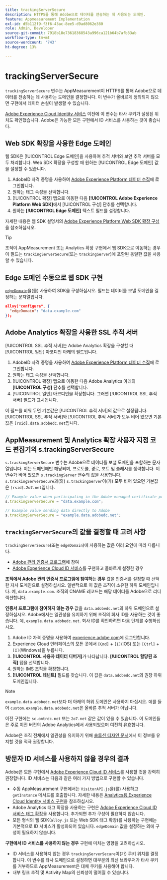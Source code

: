 ```yaml
---
title: trackingServerSecure
description: HTTPS를 통해 Adobe으로 데이터를 전송하는 데 사용되는 도메인.
feature: Appmeasurement Implementation
exl-id: d5b112f9-f3f6-43ac-8ee5-d9ad8062e380
role: Admin, Developer
source-git-commit: 7918b18e73618368543a996ca121b64b7afb33ab
workflow-type: tm+mt
source-wordcount: '743'
ht-degree: 13%

---
```


# trackingServerSecure

`trackingServerSecure` 변수는 AppMeasurement이 HTTPS를 통해 Adobe으로 데이터를 전송하는 데 사용하는 도메인을 결정합니다. 이 변수가 올바르게 정의되지 않으면 구현에서 데이터 손실이 발생할 수 있습니다.

[Adobe Experience Cloud Identity 서비스](https://experienceleague.adobe.com/en/docs/id-service/using/home) 이전에 이 변수는 타사 쿠키가 설정된 위치도 확인했습니다. Adobe은 가능한 모든 구현에서 ID 서비스를 사용하는 것이 좋습니다.

## Web SDK 확장을 사용한 Edge 도메인

웹 SDK은 [!UICONTROL Edge 도메인]을 사용하여 추적 서버와 보안 추적 서버를 모두 처리합니다. Web SDK 확장을 구성할 때 원하는 [!UICONTROL Edge 도메인] 값을 설정할 수 있습니다.

1. AdobeID 자격 증명을 사용하여 [Adobe Experience Platform 데이터 수집](https://experience.adobe.com/data-collection)에 로그인합니다.
1. 원하는 태그 속성을 선택합니다.
1. [!UICONTROL 확장] 탭으로 이동한 다음 **[!UICONTROL Adobe Experience Platform Web SDK]**&#x200B;에서 [!UICONTROL 구성] 단추를 선택합니다.
1. 원하는 **[!UICONTROL Edge 도메인]** 텍스트 필드를 설정합니다.

자세한 내용은 웹 SDK 설명서의 [Adobe Experience Platform Web SDK 확장 구성](https://experienceleague.adobe.com/docs/experience-platform/edge/extension/web-sdk-extension-configuration.html?lang=ko-KR)을 참조하십시오.

>[!TIP]
>
>조직이 AppMeasurement 또는 Analytics 확장 구현에서 웹 SDK으로 이동하는 경우 이 필드는 `trackingServerSecure`(또는 `trackingServer`)에 포함된 동일한 값을 사용할 수 있습니다.

## Edge 도메인 수동으로 웹 SDK 구현

[`edgeDomain`](https://experienceleague.adobe.com/en/docs/experience-platform/web-sdk/commands/configure/edgedomain)을(를) 사용하여 SDK을 구성하십시오. 필드는 데이터를 보낼 도메인을 결정하는 문자열입니다.

```json
alloy("configure", {
  "edgeDomain": "data.example.com"
});
```

## Adobe Analytics 확장을 사용한 SSL 추적 서버

[!UICONTROL SSL 추적 서버]는 Adobe Analytics 확장을 구성할 때 [!UICONTROL 일반] 아코디언 아래의 필드입니다.

1. AdobeID 자격 증명을 사용하여 [Adobe Experience Platform 데이터 수집](https://experience.adobe.com/data-collection)에 로그인합니다.
1. 원하는 태그 속성을 선택합니다.
1. [!UICONTROL 확장] 탭으로 이동한 다음 Adobe Analytics 아래의 **[!UICONTROL 구성]** 단추를 선택합니다.
1. [!UICONTROL 일반] 아코디언을 확장합니다. 그러면 [!UICONTROL SSL 추적 서버] 필드가 표시됩니다.

이 필드를 비워 두면 기본값은 [!UICONTROL 추적 서버]의 값으로 설정됩니다. [!UICONTROL SSL 추적 서버]와 [!UICONTROL 추적 서버]가 모두 비어 있으면 기본값은 `[rsid].data.adobedc.net`입니다.

## AppMeasurement 및 Analytics 확장 사용자 지정 코드 편집기의 s.trackingServerSecure

`s.trackingServerSecure` 변수는 Adobe으로 데이터를 보낼 도메인을 포함하는 문자열입니다. 이는 도메인에만 해당되며, 프로토콜, 경로, 포트 및 슬래시를 생략합니다. 이 변수가 비어 있으면 `s.trackingServer` 변수의 값을 사용합니다. `s.trackingServerSecure`과(와) `s.trackingServer`이(가) 모두 비어 있으면 기본값은 `[rsid].2o7.net`입니다.

```js
// Example value when participating in the Adobe-managed certificate program
s.trackingServerSecure = "data.example.com";

// Example value sending data directly to Adobe
s.trackingServerSecure = "example.data.adobedc.net";
```

## `trackingServerSecure`의 값을 결정할 때 고려 사항

`trackingServerSecure`(또는 `edgeDomain`)에 사용하는 값은 여러 요인에 따라 다릅니다.

* [Adobe 관리 인증서 프로그램](https://experienceleague.adobe.com/en/docs/core-services/interface/data-collection/adobe-managed-cert)에 참여
* [Adobe Experience Cloud ID 서비스](https://experienceleague.adobe.com/en/docs/id-service/using/home)를 구현하고 올바르게 설정한 경우

**조직에서 Adobe 관리 인증서 프로그램에 참여하는 경우** 값을 인증서를 설정할 때 선택한 자사 도메인으로 설정하십시오. 일반적으로 이 값은 조직이 소유한 하위 도메인입니다. 예, `data.example.com`. 조직의 CNAME 레코드는 해당 데이터를 Adobe으로 리디렉션합니다.

**인증서 프로그램에 참여하지 않는 경우** 값을 `data.adobedc.net`의 하위 도메인으로 설정하십시오. Adobe에서는 일관성을 유지하기 위해 조직의 회사 ID를 사용하는 것이 좋습니다. 예, `example.data.adobedc.net`. 회사 ID를 확인하려면 다음 단계를 수행하십시오.

1. Adobe ID 자격 증명을 사용하여 [experience.adobe.com](https://experience.adobe.com)에 로그인합니다.
1. Experience Cloud 인터페이스의 모든 곳에서 `[Cmd]` + `[I]`(iOS) 또는 `[Ctrl]` + `[I]`(Windows)을 누릅니다.
1. **[!UICONTROL 사용자 데이터 디버거]**&#x200B;가 나타납니다. **[!UICONTROL 할당된 조직]** 탭을 선택합니다.
1. 원하는 IMS 조직을 확장합니다.
1. **[!UICONTROL 테넌트]** 필드를 찾습니다. 이 값은 `data.adobedc.net`의 권장 하위 도메인입니다.

>[!NOTE]
>
>`example.data.adobedc.net`보다 더 아래의 하위 도메인은 사용하지 마십시오. 예를 들어 `custom.example.data.adobedc.net`은 올바른 추적 서버가 아닙니다.

이전 구현에는 `sc.omtrdc.net` 또는 `2o7.net` 같은 값이 있을 수 있습니다. 이 도메인들은 주로 이전 버전의 Adobe Analytics에서 사용되었으며 여전히 유효합니다.

Adobe은 조직 전체에서 일관성을 유지하기 위해 [솔루션 디자인 문서](../../prepare/solution-design.md)에서 이 정보를 유지할 것을 적극 권장합니다.

## 방문자 ID 서비스를 사용하지 않을 경우의 결과

Adobe은 모든 구현에서 [Adobe Experience Cloud ID 서비스](https://experienceleague.adobe.com/en/docs/id-service/using/home)를 사용할 것을 강력히 권장합니다. ID 서비스는 다음과 같은 여러 가지 방법으로 구현할 수 있습니다.

* 수동 AppMeasurement 구현에서는 `VisitorAPI.js`을(를) 사용하고 `getInstance` 메서드를 호출합니다. 자세한 내용은 [Analytics용 Experience Cloud Identity 서비스 구현](https://experienceleague.adobe.com/en/docs/id-service/using/implementation/setup-analytics)을 참조하십시오.
* Adobe Analytics 태그 확장을 사용하는 구현은 [Adobe Experience Cloud ID 서비스 태그 확장](https://experienceleague.adobe.com/en/docs/experience-platform/tags/extensions/client/id-service/overview)을 사용합니다. 추가되면 추가 구성이 필요하지 않습니다.
* 모든 형식의 웹 SDK(`alloy.js` 또는 Web SDK 태그 확장)를 사용하는 구현에는 기본적으로 ID 서비스가 활성화되어 있습니다. `edgeDomain` 값을 설정하는 외에 구성이 필요하지 않습니다.

**구현에서 ID 서비스를 사용하지 않는 경우** 구현에 미치는 영향을 고려하십시오.

* ID 서비스를 사용하지 않는 경우 `trackingServerSecure`이(가) 쿠키 위치를 결정합니다. 이 변수를 타사 도메인으로 설정하면 대부분의 최신 브라우저가 타사 쿠키를 거부하므로 AppMeasurement은 대체 쿠키를 사용해야 합니다.
* 내부 링크 추적 및 Activity Map의 신뢰성이 떨어질 수 있습니다.
